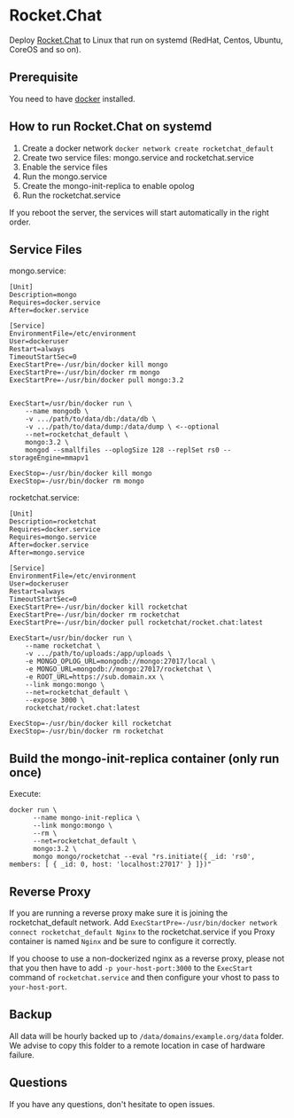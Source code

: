 # Rocket.Chat

Deploy [Rocket.Chat](https://github.com/RocketChat/Rocket.Chat) to Linux that run on systemd (RedHat, Centos, Ubuntu, CoreOS and so on).

## Prerequisite

You need to have [docker](https://docs.docker.com/linux/started/) installed.

## How to run Rocket.Chat on systemd

1. Create a docker network `docker network create rocketchat_default`
2. Create two service files: mongo.service and rocketchat.service
3. Enable the service files
4. Run the mongo.service
5. Create the mongo-init-replica to enable opolog
6. Run the rocketchat.service

If you reboot the server, the services will start automatically in the right order.

## Service Files

mongo.service:

```
[Unit]
Description=mongo
Requires=docker.service
After=docker.service

[Service]
EnvironmentFile=/etc/environment
User=dockeruser
Restart=always
TimeoutStartSec=0
ExecStartPre=-/usr/bin/docker kill mongo
ExecStartPre=-/usr/bin/docker rm mongo
ExecStartPre=-/usr/bin/docker pull mongo:3.2


ExecStart=/usr/bin/docker run \
    --name mongodb \
    -v .../path/to/data/db:/data/db \
    -v .../path/to/data/dump:/data/dump \ <--optional
    --net=rocketchat_default \
    mongo:3.2 \
    mongod --smallfiles --oplogSize 128 --replSet rs0 --storageEngine=mmapv1

ExecStop=-/usr/bin/docker kill mongo
ExecStop=-/usr/bin/docker rm mongo
```

rocketchat.service:

```
[Unit]
Description=rocketchat
Requires=docker.service
Requires=mongo.service
After=docker.service
After=mongo.service

[Service]
EnvironmentFile=/etc/environment
User=dockeruser
Restart=always
TimeoutStartSec=0
ExecStartPre=-/usr/bin/docker kill rocketchat
ExecStartPre=-/usr/bin/docker rm rocketchat
ExecStartPre=-/usr/bin/docker pull rocketchat/rocket.chat:latest

ExecStart=/usr/bin/docker run \
    --name rocketchat \
    -v .../path/to/uploads:/app/uploads \
    -e MONGO_OPLOG_URL=mongodb://mongo:27017/local \
    -e MONGO_URL=mongodb://mongo:27017/rocketchat \
    -e ROOT_URL=https://sub.domain.xx \
    --link mongo:mongo \
    --net=rocketchat_default \
    --expose 3000 \
    rocketchat/rocket.chat:latest

ExecStop=-/usr/bin/docker kill rocketchat
ExecStop=-/usr/bin/docker rm rocketchat
```

## Build the mongo-init-replica container (only run once)

Execute:

```
docker run \
      --name mongo-init-replica \
      --link mongo:mongo \
      --rm \
      --net=rocketchat_default \
      mongo:3.2 \
      mongo mongo/rocketchat --eval "rs.initiate({ _id: 'rs0', members: [ { _id: 0, host: 'localhost:27017' } ]})"
```

## Reverse Proxy

If you are running a reverse proxy make sure it is joining the rocketchat_default network.
Add `ExecStartPre=-/usr/bin/docker network connect rocketchat_default Nginx` to the rocketchat.service if you Proxy container is named `Nginx` and be sure to configure it correctly.

If you choose to use a non-dockerized nginx as a reverse proxy, please not that you then have to add `-p your-host-port:3000` to the `ExecStart` command of `rocketchat.service` and then configure your vhost to pass to `your-host-port`.

## Backup

All data will be hourly backed up to `/data/domains/example.org/data` folder. We advise to copy this folder to a remote location in case of hardware failure.

## Questions

If you have any questions, don't hesitate to open issues.
